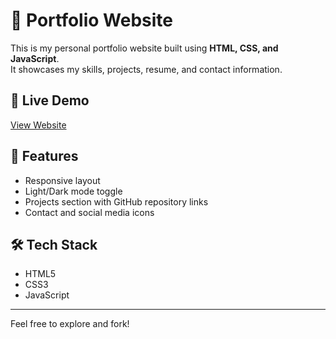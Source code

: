 # 💼 Portfolio Website

This is my personal portfolio website built using **HTML, CSS, and JavaScript**.  
It showcases my skills, projects, resume, and contact information.

## 🔗 Live Demo
[View Website](https://riri-2205.github.io/portfolio-website/)

## 📁 Features
- Responsive layout
- Light/Dark mode toggle
- Projects section with GitHub repository links
- Contact and social media icons

## 🛠️ Tech Stack
- HTML5
- CSS3
- JavaScript

---

Feel free to explore and fork!
